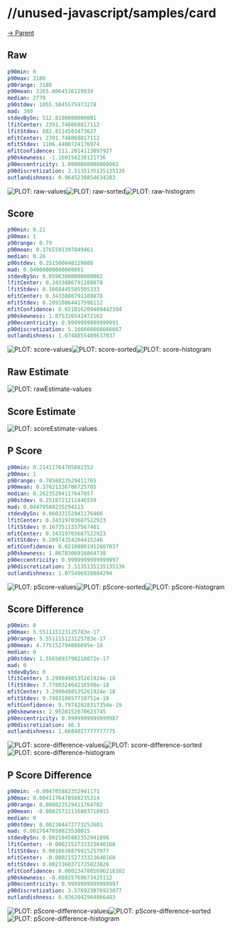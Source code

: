 
# //unused-javascript/samples/card

[→ Parent](../..)


## Raw


```yaml
p90min: 0
p90max: 3180
p90range: 3180
p90mean: 2265.8064516129034
median: 2770
p90stdev: 1055.5845575973278
mad: 380
stdevBySn: 512.8180000000001
lfitCenter: 2391.748068817112
lfitStdev: 882.8114503473627
mfitCenter: 2391.748068817112
mfitStdev: 1106.4400724176974
mfitConfidence: 111.2014113097927
p90skewness: -1.160158230121736
p90eccentricity: 1.0000000000000002
p90discretization: 2.5135135135135136
outlandishness: 0.9645238854634283

```

![PLOT: raw-values](./raw/values.svg)![PLOT: raw-sorted](./raw/sorted.svg)![PLOT: raw-histogram](./raw/histogram.svg)
## Score


```yaml
p90min: 0.21
p90max: 1
p90range: 0.79
p90mean: 0.3765591397849461
median: 0.26
p90stdev: 0.251500848129808
mad: 0.04000000000000001
stdevBySn: 0.05963000000000002
lfitCenter: 0.3433886791108878
lfitStdev: 0.1668445585505333
mfitCenter: 0.3433886791108878
mfitStdev: 0.20910864417596112
mfitConfidence: 0.021016209489442394
p90skewness: 1.875326542472162
p90eccentricity: 0.9999999999999991
p90discretization: 5.166666666666667
outlandishness: 1.0748855409637037

```

![PLOT: score-values](./score/values.svg)![PLOT: score-sorted](./score/sorted.svg)![PLOT: score-histogram](./score/histogram.svg)
## Raw Estimate

![PLOT: rawEstimate-values](./rawEstimate/values.svg)
## Score Estimate

![PLOT: scoreEstimate-values](./scoreEstimate/values.svg)
## P Score


```yaml
p90min: 0.21411764705882352
p90max: 1
p90range: 0.7858823529411765
p90mean: 0.37621336706725705
median: 0.26235294117647057
p90stdev: 0.2518721211446559
mad: 0.04470588235294115
stdevBySn: 0.06033152941176466
lfitCenter: 0.34319703687522923
lfitStdev: 0.1673511337567401
mfitCenter: 0.34319703687522923
mfitStdev: 0.20974354204415246
mfitConfidence: 0.02108001912607837
p90skewness: 1.8678306916864738
p90eccentricity: 0.9999999999999997
p90discretization: 2.5135135135135136
outlandishness: 1.075496928884294

```

![PLOT: pScore-values](./pScore/values.svg)![PLOT: pScore-sorted](./pScore/sorted.svg)![PLOT: pScore-histogram](./pScore/histogram.svg)
## Score Difference


```yaml
p90min: 0
p90max: 5.551115123125783e-17
p90range: 5.551115123125783e-17
p90mean: 4.775152794086695e-18
median: 0
p90stdev: 1.5565093790210072e-17
mad: 0
stdevBySn: 0
lfitCenter: 3.2990498535261924e-18
lfitStdev: 7.778032464216598e-18
mfitCenter: 3.2990498535261924e-18
mfitStdev: 9.748318057710751e-18
mfitConfidence: 9.79742828317354e-19
p90skewness: 2.9528152070623745
p90eccentricity: 0.9999999999999987
p90discretization: 46.5
outlandishness: 1.6684027777777775

```

![PLOT: score-difference-values](./score-difference/values.svg)![PLOT: score-difference-sorted](./score-difference/sorted.svg)![PLOT: score-difference-histogram](./score-difference/histogram.svg)
## P Score Difference


```yaml
p90min: -0.004705882352941171
p90max: 0.0041176470588235314
p90range: 0.008823529411764702
p90mean: -0.00025722116803710915
median: 0
p90stdev: 0.002304472773252601
mad: 0.0017647058823530015
stdevBySn: 0.0021045882352941896
lfitCenter: -0.0002152733323640168
lfitStdev: 0.0018638879915257077
mfitCenter: -0.0002152733323640168
mfitStdev: 0.0023360371725023826
mfitConfidence: 0.0002347805696216102
p90skewness: -0.08025769673425112
p90eccentricity: 0.9999999999999997
p90discretization: 3.576923076923077
outlandishness: 0.9263942964866483

```

![PLOT: pScore-difference-values](./pScore-difference/values.svg)![PLOT: pScore-difference-sorted](./pScore-difference/sorted.svg)![PLOT: pScore-difference-histogram](./pScore-difference/histogram.svg)